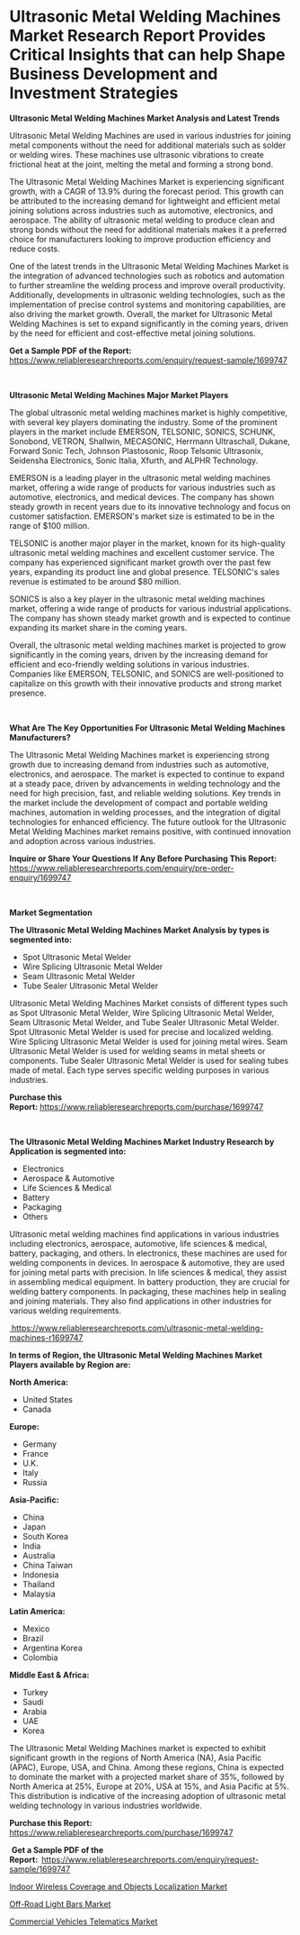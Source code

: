 <p><h1>Ultrasonic Metal Welding Machines Market Research Report Provides Critical Insights that can help Shape Business Development and Investment Strategies</h1></p><p><strong>Ultrasonic Metal Welding Machines Market Analysis and Latest Trends</strong></p>
<p><p>Ultrasonic Metal Welding Machines are used in various industries for joining metal components without the need for additional materials such as solder or welding wires. These machines use ultrasonic vibrations to create frictional heat at the joint, melting the metal and forming a strong bond.</p><p>The Ultrasonic Metal Welding Machines Market is experiencing significant growth, with a CAGR of 13.9% during the forecast period. This growth can be attributed to the increasing demand for lightweight and efficient metal joining solutions across industries such as automotive, electronics, and aerospace. The ability of ultrasonic metal welding to produce clean and strong bonds without the need for additional materials makes it a preferred choice for manufacturers looking to improve production efficiency and reduce costs.</p><p>One of the latest trends in the Ultrasonic Metal Welding Machines Market is the integration of advanced technologies such as robotics and automation to further streamline the welding process and improve overall productivity. Additionally, developments in ultrasonic welding technologies, such as the implementation of precise control systems and monitoring capabilities, are also driving the market growth. Overall, the market for Ultrasonic Metal Welding Machines is set to expand significantly in the coming years, driven by the need for efficient and cost-effective metal joining solutions.</p></p>
<p><strong>Get a Sample PDF of the Report:&nbsp;</strong> <a href="https://www.reliableresearchreports.com/enquiry/request-sample/1699747">https://www.reliableresearchreports.com/enquiry/request-sample/1699747</a></p>
<p>&nbsp;</p>
<p><strong>Ultrasonic Metal Welding Machines Major Market Players</strong></p>
<p><p>The global ultrasonic metal welding machines market is highly competitive, with several key players dominating the industry. Some of the prominent players in the market include EMERSON, TELSONIC, SONICS, SCHUNK, Sonobond, VETRON, Shallwin, MECASONIC, Herrmann Ultraschall, Dukane, Forward Sonic Tech, Johnson Plastosonic, Roop Telsonic Ultrasonix, Seidensha Electronics, Sonic Italia, Xfurth, and ALPHR Technology.</p><p>EMERSON is a leading player in the ultrasonic metal welding machines market, offering a wide range of products for various industries such as automotive, electronics, and medical devices. The company has shown steady growth in recent years due to its innovative technology and focus on customer satisfaction. EMERSON's market size is estimated to be in the range of $100 million.</p><p>TELSONIC is another major player in the market, known for its high-quality ultrasonic metal welding machines and excellent customer service. The company has experienced significant market growth over the past few years, expanding its product line and global presence. TELSONIC's sales revenue is estimated to be around $80 million.</p><p>SONICS is also a key player in the ultrasonic metal welding machines market, offering a wide range of products for various industrial applications. The company has shown steady market growth and is expected to continue expanding its market share in the coming years.</p><p>Overall, the ultrasonic metal welding machines market is projected to grow significantly in the coming years, driven by the increasing demand for efficient and eco-friendly welding solutions in various industries. Companies like EMERSON, TELSONIC, and SONICS are well-positioned to capitalize on this growth with their innovative products and strong market presence.</p></p>
<p>&nbsp;</p>
<p><strong>What Are The Key Opportunities For Ultrasonic Metal Welding Machines Manufacturers?</strong></p>
<p><p>The Ultrasonic Metal Welding Machines market is experiencing strong growth due to increasing demand from industries such as automotive, electronics, and aerospace. The market is expected to continue to expand at a steady pace, driven by advancements in welding technology and the need for high precision, fast, and reliable welding solutions. Key trends in the market include the development of compact and portable welding machines, automation in welding processes, and the integration of digital technologies for enhanced efficiency. The future outlook for the Ultrasonic Metal Welding Machines market remains positive, with continued innovation and adoption across various industries.</p></p>
<p><strong>Inquire or Share Your Questions If Any Before Purchasing This Report:</strong> <a href="https://www.reliableresearchreports.com/enquiry/pre-order-enquiry/1699747">https://www.reliableresearchreports.com/enquiry/pre-order-enquiry/1699747</a></p>
<p>&nbsp;</p>
<p><strong>Market Segmentation</strong></p>
<p><strong>The Ultrasonic Metal Welding Machines Market Analysis by types is segmented into:</strong></p>
<p><ul><li>Spot Ultrasonic Metal Welder</li><li>Wire Splicing Ultrasonic Metal Welder</li><li>Seam Ultrasonic Metal Welder</li><li>Tube Sealer Ultrasonic Metal Welder</li></ul></p>
<p><p>Ultrasonic Metal Welding Machines Market consists of different types such as Spot Ultrasonic Metal Welder, Wire Splicing Ultrasonic Metal Welder, Seam Ultrasonic Metal Welder, and Tube Sealer Ultrasonic Metal Welder. Spot Ultrasonic Metal Welder is used for precise and localized welding. Wire Splicing Ultrasonic Metal Welder is used for joining metal wires. Seam Ultrasonic Metal Welder is used for welding seams in metal sheets or components. Tube Sealer Ultrasonic Metal Welder is used for sealing tubes made of metal. Each type serves specific welding purposes in various industries.</p></p>
<p><strong>Purchase this Report:&nbsp;</strong><a href="https://www.reliableresearchreports.com/purchase/1699747">https://www.reliableresearchreports.com/purchase/1699747</a></p>
<p>&nbsp;</p>
<p><strong>The Ultrasonic Metal Welding Machines Market Industry Research by Application is segmented into:</strong></p>
<p><ul><li>Electronics</li><li>Aerospace & Automotive</li><li>Life Sciences & Medical</li><li>Battery</li><li>Packaging</li><li>Others</li></ul></p>
<p><p>Ultrasonic metal welding machines find applications in various industries including electronics, aerospace, automotive, life sciences & medical, battery, packaging, and others. In electronics, these machines are used for welding components in devices. In aerospace & automotive, they are used for joining metal parts with precision. In life sciences & medical, they assist in assembling medical equipment. In battery production, they are crucial for welding battery components. In packaging, these machines help in sealing and joining materials. They also find applications in other industries for various welding requirements.</p></p>
<p><a href="https://www.reliableresearchreports.com/ultrasonic-metal-welding-machines-r1699747">&nbsp;https://www.reliableresearchreports.com/ultrasonic-metal-welding-machines-r1699747</a></p>
<p><strong>In terms of Region, the Ultrasonic Metal Welding Machines Market Players available by Region are:</strong></p>
<p>
    <p> <strong> North America: </strong>
        <ul>
            <li>United States</li>
            <li>Canada</li>
        </ul>
        </p> 
    <p> <strong> Europe: </strong>
        <ul>
            <li>Germany</li>
            <li>France</li>
            <li>U.K.</li>
            <li>Italy</li>
            <li>Russia</li>
        </ul>
        </p> 
    <p> <strong> Asia-Pacific: </strong>
        <ul>
            <li>China</li>
            <li>Japan</li>
            <li>South Korea</li>
            <li>India</li>
            <li>Australia</li>
            <li>China Taiwan</li>
            <li>Indonesia</li>
            <li>Thailand</li>
            <li>Malaysia</li>
        </ul>
        </p> 
    <p> <strong> Latin America: </strong>
        <ul>
            <li>Mexico</li>
            <li>Brazil</li>
            <li>Argentina Korea</li>
            <li>Colombia</li>
        </ul>
        </p> 
    <p> <strong> Middle East & Africa: </strong>
        <ul>
            <li>Turkey</li>
            <li>Saudi</li>
            <li>Arabia</li>
            <li>UAE</li>
            <li>Korea</li>
        </ul>
    </p>
    </p>
<p><p>The Ultrasonic Metal Welding Machines market is expected to exhibit significant growth in the regions of North America (NA), Asia Pacific (APAC), Europe, USA, and China. Among these regions, China is expected to dominate the market with a projected market share of 35%, followed by North America at 25%, Europe at 20%, USA at 15%, and Asia Pacific at 5%. This distribution is indicative of the increasing adoption of ultrasonic metal welding technology in various industries worldwide.</p></p>
<p><strong>Purchase this Report: </strong><a href="https://www.reliableresearchreports.com/purchase/1699747">https://www.reliableresearchreports.com/purchase/1699747</a></p>
<p>&nbsp;<strong>Get a Sample PDF of the Report:&nbsp;&nbsp;</strong><a href="https://www.reliableresearchreports.com/enquiry/request-sample/1699747">https://www.reliableresearchreports.com/enquiry/request-sample/1699747</a></p>
<p><strong></strong></p>
<p><p><a href="https://medium.com/@dellkoepp_34276/global-indoor-wireless-coverage-and-objects-localization-market-size-is-expected-to-reach-at-a-cagr-974a25686968">Indoor Wireless Coverage and Objects Localization Market</a></p><p><a href="https://medium.com/@nettieboyle28/off-road-light-bars-market-report-by-product-type-xenon-lights-halogen-lights-led-lights-other-68126d1d819c">Off-Road Light Bars Market</a></p><p><a href="https://medium.com/@guyskiles48/global-commercial-vehicles-telematics-market-is-projected-to-grow-at-a-cagr-of-8-2-44c94c3c3472">Commercial Vehicles Telematics Market</a></p></p>